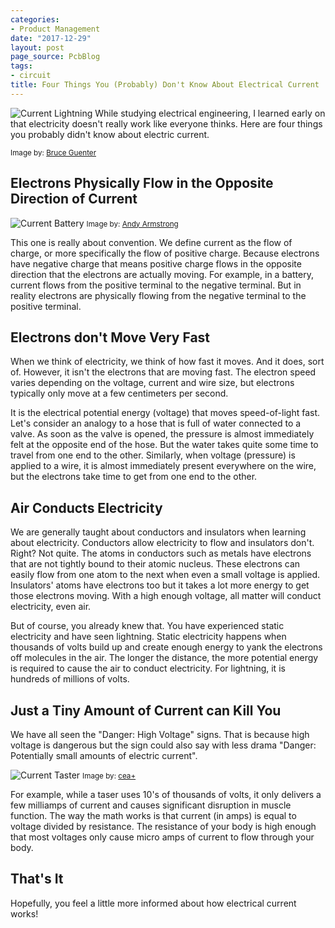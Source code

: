 ```yaml
---
categories:
- Product Management
date: "2017-12-29"
layout: post
page_source: PcbBlog
tags:
- circuit
title: Four Things You (Probably) Don't Know About Electrical Current
---
```



![Current Lightning](/images/electrical-current-lightning.jpg)
While studying electrical engineering, I learned early on that electricity doesn't really work like everyone thinks. Here are four things you probably didn't know about electric current.

<small>Image by: <a href="https://www.flickr.com/photos/10154402@N03/2840585154/in/photolist-5k1K17-afKQPF-4Kus7-9QNeuy-6Jo9sa-dH5Q17-6Jo9qT-ahBXWr-fKod5s-6JsdVo-pdyXvV-abdH5w-4FSSGh-7nYUdx-aBCgBp-7o2Qjr-abaEVt-6yQ8Cb-4Ym8Nq-jfDdr-afNBbY-qptTt-abaHnr-6yQ7Bd-bTyMMK-bEE7Dm-bTyQiF-bTyNy8-9QGfu7-bEE6if-bEE6DA-6G2zjd-9QDpw2-qTYvH7-4YCugc-5dvYkd-5eaMTw-gK1D2y-4Uf9dQ-88isW2-9QEwdL-8JAyJo-T8pHYD-8JAz3U-6d6JZh-7wkrwj-7vErDA-aewo2i-59BnSF-8Yhdpt">Bruce Guenter</a></small>

## Electrons Physically Flow in the Opposite Direction of Current

![Current Battery](/images/electrical-current-battery.jpg)
<small>Image by: <a href="https://www.flickr.com/photos/andyarmstrong/190078748/in/photolist-hNcMN-4XpHv6-Hg1rRz-9b1CSY-DrLxqE-e1CTR8-awHFrS-5oBLZh-9uvRdX-nkJehk-9uyRzm-cpg9f-51Gxth-8v4FZw-jMRhX-8mXeU-MYHwCD-NP4yDn-f3LfTr-NLuWTm-f3Lge6-3m7fC-S84ZbB-rBjqX-exnwi1-BBTZ87-7SN5K6-7SN5Wv-83JXcv-3jLmyh-D7e1Jh-a2nroW-7SRHmd-7SN66T-7SN5Rr-S5utvU-S84Z2Z-74YSJu-eK1VVR-jKUAb-S862Fe-b9zXep-S852WX-4JJPRr-5nn2nU-7Bcw32-m6q2x-e7GXHq-e7BgkF-EWASz">Andy Armstrong</a></small>

This one is really about convention. We define current as the flow of charge, or more specifically the flow of positive charge. Because electrons have negative charge that means positive charge flows in the opposite direction that the electrons are actually moving. For example, in a battery, current flows from the positive terminal to the negative terminal. But in reality electrons are physically flowing from the negative terminal to the positive terminal.

## Electrons don't Move Very Fast

When we think of electricity, we think of how fast it moves. And it does, sort of. However, it isn't the electrons that are moving fast. The electron speed varies depending on the voltage, current and wire size, but electrons typically only move at a few centimeters per second.

It is the electrical potential energy (voltage) that moves speed-of-light fast. Let's consider an analogy to a hose that is full of water connected to a valve. As soon as the valve is opened, the pressure is almost immediately felt at the opposite end of the hose. But the water takes quite some time to travel from one end to the other. Similarly, when voltage (pressure) is applied to a wire, it is almost immediately present everywhere on the wire, but the electrons take time to get from one end to the other.

## Air Conducts Electricity

We are generally taught about conductors and insulators when learning about electricity. Conductors allow electricity to flow and insulators don't. Right? Not quite. The atoms in conductors such as metals have electrons that are not tightly bound to their atomic nucleus. These electrons can easily flow from one atom to the next when even a small voltage is applied. Insulators' atoms have electrons too but it takes a lot more energy to get those electrons moving. With a high enough voltage, all matter will conduct electricity, even air.

But of course, you already knew that. You have experienced static electricity and have seen lightning.  Static electricity happens when thousands of volts build up and create enough energy to yank the electrons off molecules in the air. The longer the distance, the more potential energy is required to cause the air to conduct electricity.  For lightning, it is hundreds of millions of volts.

## Just a Tiny Amount of Current can Kill You

We have all seen the "Danger: High Voltage" signs. That is because high voltage is dangerous but the sign could also say with less drama "Danger: Potentially small amounts of electric current".

![Current Taster](/images/electrical-current-taser.png)
<small>Image by: <a href="https://www.flickr.com/photos/centralasian/4627311692/in/photolist-83Uby5-a9zYHf-8ic6z2-7k7p71-AcXDv9-6B4LZR-7DFpj2-9bJzbp-4Z5FoV-6vABhR-4dPyRW-95YnGk-8X5Wk-6vtyRi-96evQH-jhQMRQ-8X7ve-dWzuGK-dtxRBv-oUghni-72vqix-dVrfye-dViPZ2-dVrgfP-acpuWL-95LTdb-jhNKGk-96hFiY-96hxAo-96hBsh-hwAgto-FqJr9-5gdcde-46YobJ-dWzuKt-dWF8cY-jhNpMF-hggfwU-4RNAsV-5R6dYb-dWzut4-jhN5qV-oUf8yk-pbKyGt-dVpsrE-abzATc-dVwJ9E-pbHtvN-8P1BrM-oUgh6X">cea+</a></small>

For example, while a taser uses 10's of thousands of volts, it only delivers a few milliamps of current and causes significant disruption in muscle function. The way the math works is that current (in amps) is equal to voltage divided by resistance. The resistance of your body is high enough that most voltages only cause micro amps of current to flow through your body.

## That's It

Hopefully, you feel a little more informed about how electrical current works!
